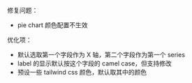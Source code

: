 修复问题：

- pie chart 颜色配置不生效

优化项：

- 默认选取第一个字段作为 X 轴，第二个字段作为第一个 series
- label 的显示默认按这个字段的 camel case，但支持修改
- 预设一些 tailwind css 颜色，默认取其中的颜色

